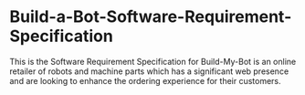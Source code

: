 # Build-a-Bot-Software-Requirement-Specification
This is the Software Requirement Specification for Build-My-Bot is an online retailer of robots and machine parts which has a significant web presence and are looking to enhance the ordering experience for their customers.
